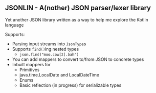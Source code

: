 ## JSONLIN - A(nother) JSON parser/lexer library

Yet another JSON library written as a way to help me explore the Kotlin language

Supports:
* Parsing input streams into <code>JsonType</code>s
* Supports <code>find()</code>ing nested types
  * <code>json.find("moo.cow[2].bah")</code>
* You can add mappers to convert to/from JSON to concrete types
* Inbuilt mappers for
  * Primitives
  * java.time.LocalDate and LocalDateTime
  * Enums
  * Basic reflection (in progress) for serializable types